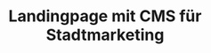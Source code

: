 ---
title: Landingpage mit CMS für Stadtmarketing
description: Design und Programmierung der Landingpage in React, CMS in Strapi, UX/UI Design. Kommunikation mit Kunden.
tags: [React, TailwindCSS, RestAPI,CMS, UX/UI Design]
--- 